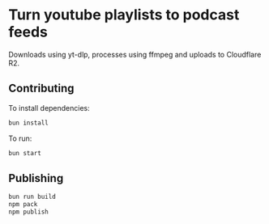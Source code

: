 # Turn youtube playlists to podcast feeds

Downloads using yt-dlp, processes using ffmpeg and uploads to Cloudflare R2.

## Contributing

To install dependencies:

```bash
bun install
```

To run:

```bash
bun start
```

## Publishing

```bash
bun run build
npm pack
npm publish
```
